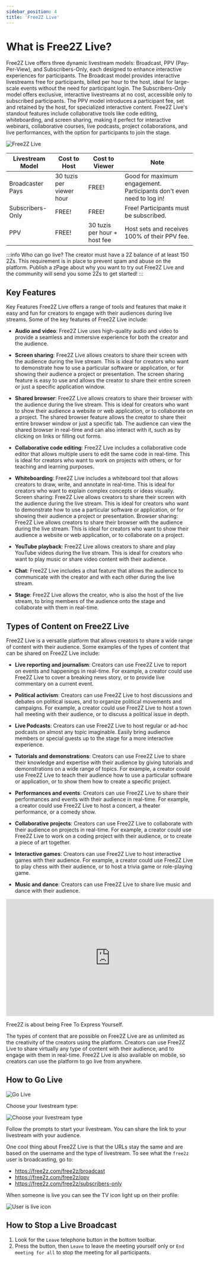 ```yaml
---
sidebar_position: 4
title: 'Free2Z Live'
---
```


# What is Free2Z Live?

Free2Z Live offers three dynamic livestream models: Broadcast, PPV (Pay-Per-View), and Subscribers-Only, each designed to enhance interactive experiences for participants. The Broadcast model provides interactive livestreams free for participants, billed per hour to the host, ideal for large-scale events without the need for participant login. The Subscribers-Only model offers exclusive, interactive livestreams at no cost, accessible only to subscribed participants. The PPV model introduces a participant fee, set and retained by the host, for specialized interactive content. Free2Z Live's standout features include collaborative tools like code editing, whiteboarding, and screen sharing, making it perfect for interactive webinars, collaborative courses, live podcasts, project collaborations, and live performances, with the option for participants to join the stage.

![Free2Z Live](/img/free2z-live.png)

| Livestream Model | Cost to Host             | Cost to Viewer               | Note                                                                 |
| ---------------- | ------------------------ | ---------------------------- | -------------------------------------------------------------------- |
| Broadcaster Pays | 30 tuzis per viewer hour | FREE!                        | Good for maximum engagement. Participants don't even need to log in! |
| Subscribers-Only | FREE!                    | FREE!                        | Free! Participants must be subscribed.                               |
| PPV              | FREE!                    | 30 tuzis per hour + host fee | Host sets and receives 100% of their PPV fee.                        |


:::info Who can go live?
The creator must have a 2Z balance of at least 150 2Zs.
This requirement is in place to prevent spam and abuse on the platform.
Publish a zPage about why you want to try out Free2Z Live and
the community will send you some 2Zs to get started!
:::

## Key Features

Key Features
Free2Z Live offers a range of tools and features that make it easy and fun for creators to engage with their audiences during live streams. Some of the key features of Free2Z Live include:

- **Audio and video**: Free2Z Live uses high-quality audio and video to provide a seamless and immersive experience for both the creator and the audience.

- **Screen sharing**: Free2Z Live allows creators to share their screen with the audience during the live stream. This is ideal for creators who want to demonstrate how to use a particular software or application, or for showing their audience a project or presentation. The screen sharing feature is easy to use and allows the creator to share their entire screen or just a specific application window.

- **Shared browser**: Free2Z Live allows creators to share their browser with the audience during the live stream. This is ideal for creators who want to show their audience a website or web application, or to collaborate on a project. The shared browser feature allows the creator to share their entire browser window or just a specific tab. The audience can view the shared browser in real-time and can also interact with it, such as by clicking on links or filling out forms.

- **Collaborative code editing**: Free2Z Live includes a collaborative code editor that allows multiple users to edit the same code in real-time. This is ideal for creators who want to work on projects with others, or for teaching and learning purposes.

- **Whiteboarding**: Free2Z Live includes a whiteboard tool that allows creators to draw, write, and annotate in real-time. This is ideal for creators who want to explain complex concepts or ideas visually.
  Screen sharing: Free2Z Live allows creators to share their screen with the audience during the live stream. This is ideal for creators who want to demonstrate how to use a particular software or application, or for showing their audience a project or presentation.
  Browser sharing: Free2Z Live allows creators to share their browser with the audience during the live stream. This is ideal for creators who want to show their audience a website or web application, or to collaborate on a project.

- **YouTube playback**: Free2Z Live allows creators to share and play YouTube videos during the live stream. This is ideal for creators who want to play music or share video content with their audience.

- **Chat**: Free2Z Live includes a chat feature that allows the audience to communicate with the creator and with each other during the live stream.

- **Stage**: Free2Z Live allows the creator, who is also the host of the live stream, to bring members of the audience onto the stage and collaborate with them in real-time.



## Types of Content on Free2Z Live

Free2Z Live is a versatile platform that allows creators to share a wide range of content with their audience. Some examples of the types of content that can be shared on Free2Z Live include:

- **Live reporting and journalism**: Creators can use Free2Z Live to report on events and happenings in real-time. For example, a creator could use Free2Z Live to cover a breaking news story, or to provide live commentary on a current event.

- **Political activism**: Creators can use Free2Z Live to host discussions and debates on political issues, and to organize political movements and campaigns. For example, a creator could use Free2Z Live to host a town hall meeting with their audience, or to discuss a political issue in depth.

- **Live Podcasts**: Creators can use Free2Z Live to host regular or ad-hoc podcasts on almost any topic imaginable. Easily bring audience members or special guests up to the stage for a more interactive experience.

- **Tutorials and demonstrations**: Creators can use Free2Z Live to share their knowledge and expertise with their audience by giving tutorials and demonstrations on a wide range of topics. For example, a creator could use Free2Z Live to teach their audience how to use a particular software or application, or to show them how to create a specific project.

- **Performances and events**: Creators can use Free2Z Live to share their performances and events with their audience in real-time. For example, a creator could use Free2Z Live to host a concert, a theater performance, or a comedy show.

- **Collaborative projects**: Creators can use Free2Z Live to collaborate with their audience on projects in real-time. For example, a creator could use Free2Z Live to work on a coding project with their audience, or to create a piece of art together.

- **Interactive games**: Creators can use Free2Z Live to host interactive games with their audience. For example, a creator could use Free2Z Live to play chess with their audience, or to host a trivia game or role-playing game.

- **Music and dance**: Creators can use Free2Z Live to share live music and dance with their audience.

<iframe width="560" height="315" src="https://www.youtube-nocookie.com/embed/xDp1GpHfieY" title="YouTube video player" frameborder="0" allow="accelerometer; autoplay; clipboard-write; encrypted-media; gyroscope; picture-in-picture; web-share" allowfullscreen></iframe>

Free2Z is about being Free To Express Yourself.

The types of content that are possible on Free2Z Live are as unlimited as the creativity of the creators using the platform. Creators can use Free2Z Live to share virtually any type of content with their audience, and to engage with them in real-time. Free2Z Live is also available on mobile, so creators can use the platform to go live from anywhere.

## How to Go Live

![Go Live](https://free2z.com/uploadz/public/free2z/go-live.png)

Choose your livestream type:

![Choose your livestream type](https://free2z.com/uploadz/public/free2z/choose-livestream-type.png)

Follow the prompts to start your livestream.
You can share the link to your livestream with your audience.

One cool thing about Free2Z Live is that the URLs stay the same and are
based on the username and the type of livestream.
To see what the `free2z` user is broadcasting, go to:

- https://free2z.com/free2z/broadcast
- https://free2z.com/free2z/ppv
- https://free2z.com/free2z/subscribers-only

When someone is live you can see the TV icon light up on their profile:

![User is live icon](https://free2z.com/uploadz/public/free2z/user-live.png)


## How to Stop a Live Broadcast

1. Look for the `Leave` telephone button in the bottom toolbar.
2. Press the button, then `Leave` to leave the meeting yourself only or `End meeting for all` to stop the meeting for all participants.
